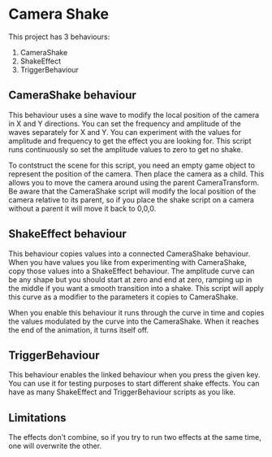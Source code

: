 # Camera Shake

This project has 3 behaviours:
1. CameraShake
2. ShakeEffect
3. TriggerBehaviour

## CameraShake behaviour

This behaviour uses a sine wave to modify the local position of the camera in X and Y directions. You can set the frequency and amplitude of the waves separately for X and Y. You can experiment with the values for amplitude and frequency to get the effect you are looking for. This script runs continuously so set the amplitude values to zero to get no shake.

To contstruct the scene for this script, you need an empty game object to represent the position of the camera. Then place the camera as a child. This allows you to move the camera around using the parent CameraTransform. Be aware that the CameraShake script will modify the local position of the camera relative to its parent, so if you place the shake script on a camera without a parent it will move it back to 0,0,0.

## ShakeEffect behaviour

This behaviour copies values into a connected CameraShake behaviour. When you have values you like from experimenting with CameraShake, copy those values into a ShakeEffect behaviour. The amplitude curve can be any shape but you should start at zero and end at zero, ramping up in the middle if you want a smooth transition into a shake. This script will apply this curve as a modifier to the parameters it copies to CameraShake.

When you enable this behaviour it runs through the curve in time and copies the values modulated by the curve into the CameraShake. When it reaches the end of the animation, it turns itself off.

## TriggerBehaviour

This behaviour enables the linked behaviour when you press the given key. You can use it for testing purposes to start different shake effects. You can have as many ShakeEffect and TriggerBehaviour scripts as you like.

## Limitations

The effects don't combine, so if you try to run two effects at the same time, one will overwrite the other.

